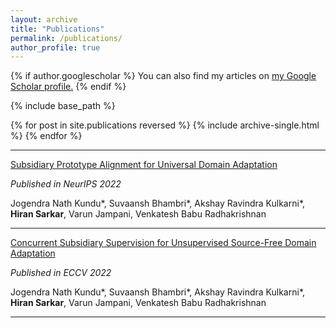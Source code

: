 ```yaml
---
layout: archive
title: "Publications"
permalink: /publications/
author_profile: true
---
```


{% if author.googlescholar %}
  You can also find my articles on <u><a href="{{author.googlescholar}}">my Google Scholar profile</a>.</u>
{% endif %}

{% include base_path %}

{% for post in site.publications reversed %}
  {% include archive-single.html %}
{% endfor %}

---

[Subsidiary Prototype Alignment for Universal Domain Adaptation](https://arxiv.org/abs/2210.15909)

*Published in NeurIPS 2022*

Jogendra Nath Kundu*, Suvaansh Bhambri*, Akshay Ravindra Kulkarni*, **Hiran Sarkar**, Varun Jampani, Venkatesh Babu Radhakrishnan

---

[Concurrent Subsidiary Supervision for Unsupervised Source-Free Domain Adaptation](https://arxiv.org/abs/2207.13247)

*Published in ECCV 2022*

Jogendra Nath Kundu*, Suvaansh Bhambri*, Akshay Ravindra Kulkarni*, **Hiran Sarkar**, Varun Jampani, Venkatesh Babu Radhakrishnan

---

